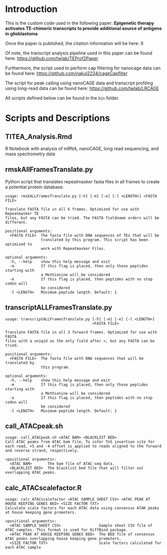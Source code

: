 # **Introduction**

This is the custom code used in the following paper: **Epigenetic therapy activates TE-chimeric transcripts to provide additional source of antigens in glioblastoma**

Once the paper is published, the citation information will be here: X

Of note, the transcript analysis pipeline used in this paper can be found here: https://github.com/twlab/TEProf2Paper

Furthermore, the script used to perform cap filtering for nanocage data can be found here: https://github.com/nakul2234/cageCapfilter

The script for peak calling using nanoCAGE data and transcript profiling using long-read data can be found here: https://github.com/twlab/LRCAGE

All scripts defined below can be found in the `bin` folder.

# **Scripts and Descriptions**

## TITEA_Analysis.Rmd

R Notebook with analysis of mRNA, nanoCAGE, long read sequencing, and mass spectrometry data

## rmskAllFramesTranslate.py

Python script that translates repeatmasker fasta files in all frames to create a potential protein database. 

```
usage: rmskALLFramesTranslate.py [-h] [-m] [-e] [-l <LENGTH>] <FASTA FILE>

Translate FASTA file in all 6 frames. Optimized for use with Repeatmasker TE
files, but any FASTA can be tried. The FASTA fieldname orders will be
different.

positional arguments:
  <FASTA FILE>  The fasta file with DNA sequences of TEs that will be
                translated by this program. This script has been optimized to
                work with Repeatmasker Files.

optional arguments:
  -h, --help    show this help message and exit
  -m            If this flag is placed, then only those peptides starting with
                a Methionine will be considered
  -e            If this flag is placed, then peptides with no stop codon will
                be considered
  -l <LENGTH>   Minimum peptide length. Default: 1
```

## transcriptALLFramesTranslate.py

```
usage: transcriptALLFramesTranslate.py [-h] [-m] [-e] [-l <LENGTH>]
                                       <FASTA FILE>

Translate FASTA file in all 3 forward frames. Optimized for use with FASTA
files with a uniqid as the only field after >, but any FASTA can be tried.

positional arguments:
  <FASTA FILE>  The fasta file with DNA sequences that will be translated by
                this program.

optional arguments:
  -h, --help    show this help message and exit
  -m            If this flag is placed, then only those peptides starting with
                a Methionine will be considered
  -e            If this flag is placed, then peptides with no stop codon will
                be considered
  -l <LENGTH>   Minimum peptide length. Default: 1
```

## call_ATACpeak.sh
```
usage: call_ATACpeak.sh <ATAC BAM> <BLACKLIST BED>
Call ATAC peaks from ATAC bam file. To infer Tn5 insertion site for each read, +5 and -4 offset is applied to reads aligned to the forward and reverse strand, respectively.

<positional arguments>:
  <ATAC BAM>       The bam file of ATAC-seq data.
  <BLACKLIST BED>  The blacklist bed file that will filter out overlapping ATAC peaks.
```

## calc_ATACscalefactor.R
```
usage: calc_ATACscalefactor <ATAC SAMPLE SHEET CSV> <ATAC PEAK AT HOUSE KEEPING GENES BED> <SIZE FACTOR TXT>
Calculate scale factors for each ATAC data using consensus ATAK peaks at house keeping gene promoters. 

<positional arguments>:
  <ATAC SAMPLE SHEET CSV>                 Sample sheet CSV file of ATAC samples. This format is used for DiffBind package.
  <ATAC PEAK AT HOUSE KEEPING GENES BED>  The BED file of consensus ATAC peaks overlapping house keeping gene promoters.
  <SIZE FACTOR TXT>                       Scale factors calculated for each ATAC sample
```


